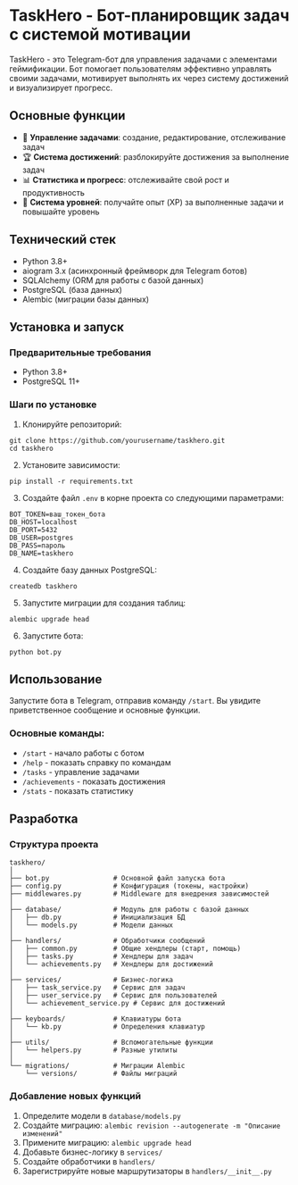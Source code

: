 # TaskHero - Бот-планировщик задач с системой мотивации

TaskHero - это Telegram-бот для управления задачами с элементами геймификации. Бот помогает пользователям эффективно управлять своими задачами, мотивирует выполнять их через систему достижений и визуализирует прогресс.

## Основные функции

- 📝 **Управление задачами**: создание, редактирование, отслеживание задач
- 🏆 **Система достижений**: разблокируйте достижения за выполнение задач
- 📊 **Статистика и прогресс**: отслеживайте свой рост и продуктивность
- 💪 **Система уровней**: получайте опыт (XP) за выполненные задачи и повышайте уровень

## Технический стек

- Python 3.8+
- aiogram 3.x (асинхронный фреймворк для Telegram ботов)
- SQLAlchemy (ORM для работы с базой данных)
- PostgreSQL (база данных)
- Alembic (миграции базы данных)

## Установка и запуск

### Предварительные требования

- Python 3.8+
- PostgreSQL 11+

### Шаги по установке

1. Клонируйте репозиторий:
```
git clone https://github.com/yourusername/taskhero.git
cd taskhero
```

2. Установите зависимости:
```
pip install -r requirements.txt
```

3. Создайте файл `.env` в корне проекта со следующими параметрами:
```
BOT_TOKEN=ваш_токен_бота
DB_HOST=localhost
DB_PORT=5432
DB_USER=postgres
DB_PASS=пароль
DB_NAME=taskhero
```

4. Создайте базу данных PostgreSQL:
```
createdb taskhero
```

5. Запустите миграции для создания таблиц:
```
alembic upgrade head
```

6. Запустите бота:
```
python bot.py
```

## Использование

Запустите бота в Telegram, отправив команду `/start`. Вы увидите приветственное сообщение и основные функции.

### Основные команды:

- `/start` - начало работы с ботом
- `/help` - показать справку по командам
- `/tasks` - управление задачами
- `/achievements` - показать достижения
- `/stats` - показать статистику

## Разработка

### Структура проекта

```
taskhero/
│
├── bot.py                # Основной файл запуска бота
├── config.py             # Конфигурация (токены, настройки)
├── middlewares.py        # Middleware для внедрения зависимостей
│
├── database/             # Модуль для работы с базой данных
│   ├── db.py             # Инициализация БД
│   └── models.py         # Модели данных
│
├── handlers/             # Обработчики сообщений
│   ├── common.py         # Общие хендлеры (старт, помощь)
│   ├── tasks.py          # Хендлеры для задач
│   └── achievements.py   # Хендлеры для достижений
│
├── services/             # Бизнес-логика
│   ├── task_service.py   # Сервис для задач
│   ├── user_service.py   # Сервис для пользователей
│   └── achievement_service.py # Сервис для достижений
│
├── keyboards/            # Клавиатуры бота
│   └── kb.py             # Определения клавиатур
│
├── utils/                # Вспомогательные функции
│   └── helpers.py        # Разные утилиты
│
└── migrations/           # Миграции Alembic
    └── versions/         # Файлы миграций
```

### Добавление новых функций

1. Определите модели в `database/models.py`
2. Создайте миграцию: `alembic revision --autogenerate -m "Описание изменений"`
3. Примените миграцию: `alembic upgrade head`
4. Добавьте бизнес-логику в `services/`
5. Создайте обработчики в `handlers/`
6. Зарегистрируйте новые маршрутизаторы в `handlers/__init__.py` 